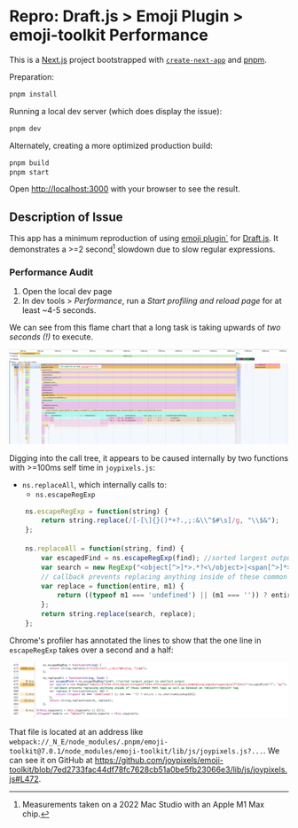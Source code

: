 # Repro: Draft.js > Emoji Plugin > emoji-toolkit Performance

This is a [Next.js](https://nextjs.org/) project bootstrapped with [`create-next-app`](https://github.com/vercel/next.js/tree/canary/packages/create-next-app) and [pnpm](https://pnpm.io/).

Preparation:

```sh
pnpm install
```

Running a local dev server (which does display the issue):

```sh
pnpm dev
```

Alternately, creating a more optimized production build:

```sh
pnpm build
pnpm start
```

Open [http://localhost:3000](http://localhost:3000) with your browser to see the result.

## Description of Issue

This app has a minimum reproduction of using [emoji plugin`](https://www.draft-js-plugins.com/plugin/emoji) for [Draft.js](https://draftjs.org).
It demonstrates a >=2 second[^1] slowdown due to slow regular expressions.

### Performance Audit

1. Open the local dev page
2. In dev tools > _Performance_, run a _Start profiling and reload page_ for at least ~4-5 seconds.

We can see from this flame chart that a long task is taking upwards of _two seconds (!)_ to execute.

![flame chart with a long task of 2.25 seconds; at the bottom of the wide line areas, it calls to draft-js-plugins/emoji/lib/index.esm.js](./images/flame-chart.png)

Digging into the call tree, it appears to be caused internally by two functions with >=100ms self time in `joypixels.js`:

- `ns.replaceAll`, which internally calls to:
  - `ns.escapeRegExp`

<!-- prettier-ignore -->
```js
    ns.escapeRegExp = function(string) {
        return string.replace(/[-[\]{}()*+?.,;:&\\^$#\s]/g, "\\$&");
    };

    ns.replaceAll = function(string, find) {
        var escapedFind = ns.escapeRegExp(find); //sorted largest output to smallest output
        var search = new RegExp("<object[^>]*>.*?<\/object>|<span[^>]*>.*?<\/span>|<(?:object|embed|svg|img|div|span|p|a)[^>]*>|("+escapedFind+")", "gi");
        // callback prevents replacing anything inside of these common html tags as well as between an <object></object> tag
        var replace = function(entire, m1) {
            return ((typeof m1 === 'undefined') || (m1 === '')) ? entire : ns.shortnameLookup[m1];
        };
        return string.replace(search, replace);
    };
```

Chrome's profiler has annotated the lines to show that the one line in `escapeRegExp` takes over a second and a half:

![1.689.3ms annotation on the first return (line two) in the above code snippet](./images/line-annotations.png)

That file is located at an address like `webpack://_N_E/node_modules/.pnpm/emoji-toolkit@7.0.1/node_modules/emoji-toolkit/lib/js/joypixels.js?...`.
We can see it on GitHub at https://github.com/joypixels/emoji-toolkit/blob/7ed2733fac44df78fc7628cb51a0be5fb23066e3/lib/js/joypixels.js#L472.

[^1]: Measurements taken on a 2022 Mac Studio with an Apple M1 Max chip.
